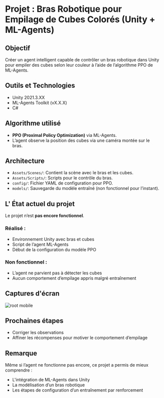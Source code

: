 #  Projet : Bras Robotique pour Empilage de Cubes Colorés (Unity + ML-Agents)

##  Objectif
Créer un agent intelligent capable de contrôler un bras robotique dans Unity pour empiler des cubes selon leur couleur à l’aide de l’algorithme PPO de ML-Agents.

##  Outils et Technologies
- Unity 2021.3.XX
- ML-Agents Toolkit (vX.X.X)
- C#

##  Algorithme utilisé
- **PPO (Proximal Policy Optimization)** via ML-Agents.
- L’agent observe la position des cubes via une caméra montée sur le bras.

##  Architecture
- `Assets/Scenes/`: Contient la scène avec le bras et les cubes.
- `Assets/Scripts/`: Scripts pour le contrôle du bras.
- `config/`: Fichier YAML de configuration pour PPO.
- `models/`: Sauvegarde du modèle entraîné (non fonctionnel pour l’instant).

## L' État actuel du projet
 Le projet n’est **pas encore fonctionnel**.

###  Réalisé :
- Environnement Unity avec bras et cubes
- Script de l’agent ML-Agents
- Début de la configuration du modèle PPO

###  Non fonctionnel :
- L’agent ne parvient pas à détecter les cubes
- Aucun comportement d’empilage appris malgré entraînement

##  Captures d'écran


![root mobile](https://github.com/user-attachments/assets/b21e98f3-e151-4554-a946-09ddd5c3ce73)

##  Prochaines étapes
- Corriger les observations
- Affiner les récompenses pour motiver le comportement d’empilage

##  Remarque
Même si l’agent ne fonctionne pas encore, ce projet a permis de mieux comprendre :
- L'intégration de ML-Agents dans Unity
- La modélisation d’un bras robotique
- Les étapes de configuration d’un entraînement par renforcement




